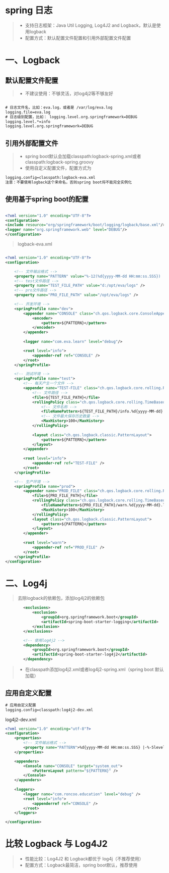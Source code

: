 # spring 日志

>* 支持日志框架：Java Util Logging, Log4J2 and Logback，默认是使用logback
>* 配置方式：默认配置文件配置和引用外部配置文件配置

# 一、Logback

## 默认配置文件配置

>* 不建议使用：不够灵活，对log4j2等不够友好

```xml

# 日志文件名，比如：eva.log，或者是 /var/log/eva.log
logging.file=eva.log 
# 日志级别配置，比如： logging.level.org.springframework=DEBUG
logging.level.*=info
logging.level.org.springframework=DEBUG

```

## 引用外部配置文件

>* spring boot默认会加载classpath:logback-spring.xml或者classpath:logback-spring.groovy
>* 使用自定义配置文件，配置方式为

```xml
logging.config=classpath:logback-eva.xml
注意：不要使用logback这个来命名，否则spring boot将不能完全实例化
```

## 使用基于spring boot的配置
```xml

<?xml version="1.0" encoding="UTF-8"?>
<configuration>
<include resource="org/springframework/boot/logging/logback/base.xml"/>
<logger name="org.springframework.web" level="DEBUG"/>
</configuration>

```

> logback-eva.xml

```xml

<?xml version="1.0" encoding="UTF-8"?>
<configuration>

	<!-- 文件输出格式 -->
	<property name="PATTERN" value="%-12(%d{yyyy-MM-dd HH:mm:ss.SSS}) |-%-5level [%thread] %c [%L] -| %msg%n" />
	<!-- test文件路径 -->
	<property name="TEST_FILE_PATH" value="d:/opt/eva/logs" />
	<!-- pro文件路径 -->
	<property name="PRO_FILE_PATH" value="/opt/eva/logs" />

	<!-- 开发环境 -->
	<springProfile name="dev">
		<appender name="CONSOLE" class="ch.qos.logback.core.ConsoleAppender">
			<encoder>
				<pattern>${PATTERN}</pattern>
			</encoder>
		</appender>
		
		<logger name="com.eva.learn" level="debug"/>

		<root level="info">
			<appender-ref ref="CONSOLE" />
		</root>
	</springProfile>

	<!-- 测试环境 -->
	<springProfile name="test">
		<!-- 每天产生一个文件 -->
		<appender name="TEST-FILE" class="ch.qos.logback.core.rolling.RollingFileAppender">
			<!-- 文件路径 -->
			<file>${TEST_FILE_PATH}</file>
			<rollingPolicy class="ch.qos.logback.core.rolling.TimeBasedRollingPolicy">
				<!-- 文件名称 -->
				<fileNamePattern>${TEST_FILE_PATH}/info.%d{yyyy-MM-dd}.log</fileNamePattern>
				<!-- 文件最大保存历史数量 -->
				<MaxHistory>100</MaxHistory>
			</rollingPolicy>
			
			<layout class="ch.qos.logback.classic.PatternLayout">
				<pattern>${PATTERN}</pattern>
			</layout>
		</appender>
		
		<root level="info">
			<appender-ref ref="TEST-FILE" />
		</root>
	</springProfile>

	<!-- 生产环境 -->
	<springProfile name="prod">
		<appender name="PROD_FILE" class="ch.qos.logback.core.rolling.RollingFileAppender">
			<file>${PRO_FILE_PATH}</file>
			<rollingPolicy class="ch.qos.logback.core.rolling.TimeBasedRollingPolicy">
				<fileNamePattern>${PRO_FILE_PATH}/warn.%d{yyyy-MM-dd}.log</fileNamePattern>
				<MaxHistory>100</MaxHistory>
			</rollingPolicy>
			<layout class="ch.qos.logback.classic.PatternLayout">
				<pattern>${PATTERN}</pattern>
			</layout>
		</appender>
		
		<root level="warn">
			<appender-ref ref="PROD_FILE" />
		</root>
	</springProfile>
</configuration>

```

# 二、Log4j


> 去除logback的依赖包，添加log4j2的依赖包

```xml
		<exclusions>
			<exclusion>
				<groupId>org.springframework.boot</groupId>
				<artifactId>spring-boot-starter-logging</artifactId>
			</exclusion>
		</exclusions>

		<!-- 使用log4j2 -->
		<dependency>
			<groupId>org.springframework.boot</groupId>
			<artifactId>spring-boot-starter-log4j2</artifactId>
		</dependency>

```

>* 在classpath添加log4j2.xml或者log4j2-spring.xml（spring boot 默认加载）

## 应用自定义配置

```xml
# 应用自定义配置
logging.config=classpath:log4j2-dev.xml
```
log4j2-dev.xml

```xml
<?xml version="1.0" encoding="utf-8"?>
<configuration>
	<properties>
		<!-- 文件输出格式 -->
		<property name="PATTERN">%d{yyyy-MM-dd HH:mm:ss.SSS} |-%-5level [%thread] %c [%L] -| %msg%n</property>
	</properties>

	<appenders>
		<Console name="CONSOLE" target="system_out">
			<PatternLayout pattern="${PATTERN}" />
		</Console>
	</appenders>
	
	<loggers>
		<logger name="com.roncoo.education" level="debug" />
		<root level="info">
			<appenderref ref="CONSOLE" />
		</root>
	</loggers>

</configuration>
```


# 比较 Logback 与 Log4J2
>* 性能比较：Log4J2 和 Logback都优于 log4j（不推荐使用）
>* 配置方式：Logback最简洁，spring boot默认，推荐使用








